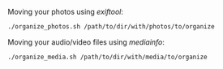 
Moving your photos using *exiftool*:
```bash
./organize_photos.sh /path/to/dir/with/photos/to/organize
```

Moving your audio/video files using *mediainfo*:
```bash
./organize_media.sh /path/to/dir/with/media/to/organize
```
